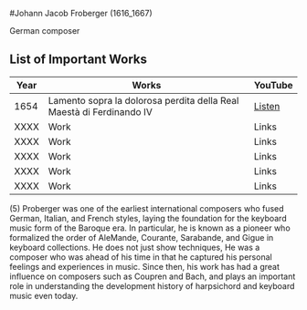 #Johann Jacob Froberger (1616_1667)

German composer

## List of Important Works
| Year | Works                                                                | YouTube |  
| ---- | -------------------------------------------------------------------- | ------- |
| 1654 | Lamento sopra la dolorosa perdita della Real Maestà di Ferdinando IV | [Listen](https://youtu.be/CDEvG1hfvt4) |  
| XXXX | Work                                                                 | Links   |  
| XXXX | Work                                                                 | Links   |  
| XXXX | Work                                                                 | Links   |  
| XXXX | Work                                                                 | Links   |  
| XXXX | Work                                                                 | Links   |  

(5)
Proberger was one of the earliest international composers who fused German, Italian, and French styles, laying the foundation for the keyboard music form of the Baroque era.
In particular, he is known as a pioneer who formalized the order of AleMande, Courante, Sarabande, and Gigue in keyboard collections. He does not just show techniques,
He was a composer who was ahead of his time in that he captured his personal feelings and experiences in music.
Since then, his work has had a great influence on composers such as Coupren and Bach, and plays an important role in understanding the development history of harpsichord and keyboard music even today.
